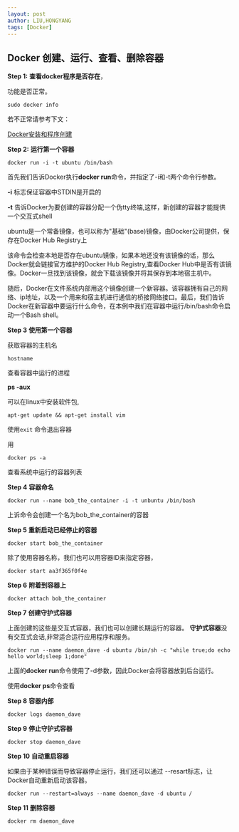 ```yaml
---
layout: post
author: LIU,HONGYANG
tags: [Docker]
---
```






## Docker 创建、运行、查看、删除容器


**Step 1:**
**查看docker程序是否存在**，

功能是否正常。

```
sudo docker info
```

若不正常请参考下文：

[Docker安装和程序创建](https://github.com/LIU-HONGYANG/JavaLearning/blob/master/Articles/Docker/2019-11-16-Docker%E5%AE%89%E8%A3%85%E5%92%8C%E7%A8%8B%E5%BA%8F%E5%88%9B%E5%BB%BA.md)

**Step 2:**
**运行第一个容器**

```
docker run -i -t ubuntu /bin/bash
```
首先我们告诉Docker执行**docker run**命令，并指定了-i和-t两个命令行参数。

**-i** 标志保证容器中STDIN是开启的

**-t** 告诉Docker为要创建的容器分配一个伪tty终端,这样，新创建的容器才能提供一个交互式shell


ubuntu是一个常备镜像，也可以称为"基础"(base)镜像，由Docker公司提供，保存在Docker Hub Registry上


该命令会检查本地是否存在ubuntu镜像，如果本地还没有该镜像的话，那么Docker就会链接官方维护的Docker Hub Registry,查看Docker Hub中是否有该镜像。Docker一旦找到该镜像，就会下载该镜像并将其保存到本地宿主机中。

随后，Docker在文件系统内部用这个镜像创建一个新容器。该容器拥有自己的网络、ip地址，以及一个用来和宿主机进行通信的桥接网络接口。最后，我们告诉Docker在新容器中要运行什么命令，在本例中我们在容器中运行/bin/bash命令启动一个Bash shell。


**Step 3**
**使用第一个容器**

获取容器的主机名

```
hostname
```
查看容器中运行的进程

**ps -aux** 

可以在linux中安装软件包,

```
apt-get update && apt-get install vim
```
使用```exit``` 命令退出容器

用
```
docker ps -a
```
查看系统中运行的容器列表


**Step 4**
**容器命名**

```
docker run --name bob_the_container -i -t unbuntu /bin/bash
```

上诉命令会创建一个名为bob_the_container的容器

**Step 5**
**重新启动已经停止的容器**

```
docker start bob_the_container
```

除了使用容器名称，我们也可以用容器ID来指定容器，

```
docker start aa3f365f0f4e
```

**Step 6**
**附着到容器上**

```
docker attach bob_the_container
```

**Step 7**
**创建守护式容器**

上面创建的这些是交互式容器，我们也可以创建长期运行的容器。
**守护式容器**没有交互式会话,非常适合运行应用程序和服务。

```
docker run --name daemon_dave -d ubuntu /bin/sh -c "while true;do echo hello world;sleep 1;done"
```

上面的**docker run**命令使用了-d参数，因此Docker会将容器放到后台运行。

使用**docker ps**命令查看

**Step 8**
**容器内部**

```
docker logs daemon_dave
```

**Step 9**
**停止守护式容器**

```
docker stop daemon_dave
```

**Step 10**
**自动重启容器**

如果由于某种错误而导致容器停止运行，我们还可以通过 --resart标志，让Docker自动重新启动该容器。


```
docker run --restart=always --name daemon_dave -d ubuntu /
```

**Step 11**
**删除容器**

```
docker rm daemon_dave
```


